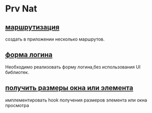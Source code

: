 # Prv Nat

## [маршрутизация](https://github.com/guzovv/prv-nat/issues/3)

создать в приложении несколько маршрутов.

## [форма логина](https://github.com/guzovv/prv-nat/issues/2)

Необходимо реализовать форму логина,без использования UI библиотек.

## [получить размеры окна или элемента](https://github.com/guzovv/prv-nat/issues/1)

имплементировать hook получения размеров элемента или окна просмотра
